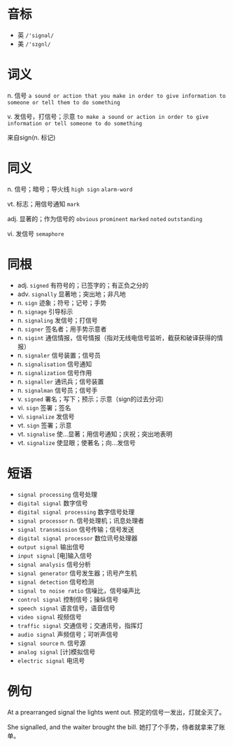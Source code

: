 # 音标

- 英 `/'signəl/`
- 美 `/'sɪgnl/`

# 词义

n. 信号
`a sound or action that you make in order to give information to someone or tell them to do something`

v. 发信号，打信号；示意
`to make a sound or action in order to give information or tell someone to do something`



来自sign(n. 标记)

# 同义

n. 信号；暗号；导火线
`high sign` `alarm-word`

vt. 标志；用信号通知
`mark`

adj. 显著的；作为信号的
`obvious` `prominent` `marked` `noted` `outstanding`

vi. 发信号
`semaphore`

# 同根

- adj. `signed` 有符号的；已签字的；有正负之分的
- adv. `signally` 显著地；突出地；非凡地
- n. `sign` 迹象；符号；记号；手势
- n. `signage` 引导标示
- n. `signaling` 发信号；打信号
- n. `signer` 签名者；用手势示意者
- n. `sigint` 通信情报，信号情报（指对无线电信号监听，截获和破译获得的情报）
- n. `signaler` 信号装置；信号员
- n. `signalisation` 信号通知
- n. `signalization` 信号作用
- n. `signaller` 通讯兵；信号装置
- n. `signalman` 信号员；信号手
- v. `signed` 署名；写下；预示；示意（sign的过去分词）
- vi. `sign` 签署；签名
- vi. `signalize` 发信号
- vt. `sign` 签署；示意
- vt. `signalise` 使…显著；用信号通知；庆祝；突出地表明
- vt. `signalize` 使显眼；使著名；向…发信号

# 短语

- `signal processing` 信号处理
- `digital signal` 数字信号
- `digital signal processing` 数字信号处理
- `signal processor` n. 信号处理机；讯息处理者
- `signal transmission` 信号传输；信号发送
- `digital signal processor` 数位讯号处理器
- `output signal` 输出信号
- `input signal` [电]输入信号
- `signal analysis` 信号分析
- `signal generator` 信号发生器；讯号产生机
- `signal detection` 信号检测
- `signal to noise ratio` 信噪比，信号噪声比
- `control signal` 控制信号；操纵信号
- `speech signal` 语言信号，语音信号
- `video signal` 视频信号
- `traffic signal` 交通信号；交通讯号，指挥灯
- `audio signal` 声频信号；可听声信号
- `signal source` n. 信号源
- `analog signal` [计]模拟信号
- `electric signal` 电讯号

# 例句

At a prearranged signal the lights went out.
预定的信号一发出，灯就全灭了。

She signalled, and the waiter brought the bill.
她打了个手势，侍者就拿来了账单。


